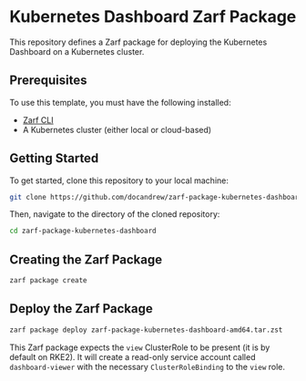 # Kubernetes Dashboard Zarf Package

This repository defines a Zarf package for deploying the Kubernetes Dashboard on a Kubernetes cluster.

## Prerequisites

To use this template, you must have the following installed:

- [Zarf CLI](https://github.com/defenseunicorns/zarf)
- A Kubernetes cluster (either local or cloud-based)

## Getting Started

To get started, clone this repository to your local machine:

```bash
git clone https://github.com/docandrew/zarf-package-kubernetes-dashboard.git
```

Then, navigate to the directory of the cloned repository:

```bash
cd zarf-package-kubernetes-dashboard
```

## Creating the Zarf Package

```bash
zarf package create
```

## Deploy the Zarf Package

```bash
zarf package deploy zarf-package-kubernetes-dashboard-amd64.tar.zst
```

This Zarf package expects the `view` ClusterRole to be present (it is by default on RKE2). 
It will create a read-only service account called `dashboard-viewer` with the necessary
`ClusterRoleBinding` to the `view` role.
